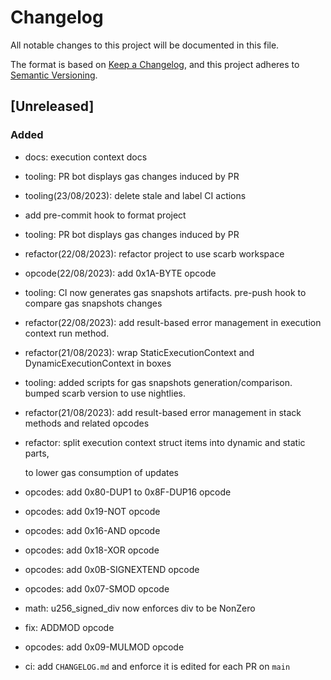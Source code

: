 # Changelog

All notable changes to this project will be documented in this file.

The format is based on [Keep a Changelog](https://keepachangelog.com/en/1.0.0/),
and this project adheres to
[Semantic Versioning](https://semver.org/spec/v2.0.0.html).

## [Unreleased]

### Added

- docs: execution context docs
- tooling: PR bot displays gas changes induced by PR
- tooling(23/08/2023): delete stale and label CI actions
- add pre-commit hook to format project
- tooling: PR bot displays gas changes induced by PR 
- refactor(22/08/2023): refactor project to use scarb workspace
- opcode(22/08/2023): add 0x1A-BYTE opcode
- tooling: CI now generates gas snapshots artifacts. pre-push hook to compare
  gas snapshots changes
- refactor(22/08/2023): add result-based error management in execution context
  run method.
- refactor(21/08/2023): wrap StaticExecutionContext and DynamicExecutionContext
  in boxes
- tooling: added scripts for gas snapshots generation/comparison. bumped scarb
  version to use nightlies.
- refactor(21/08/2023): add result-based error management in stack methods and
  related opcodes
- refactor: split execution context struct items into dynamic and static parts,

  to lower gas consumption of updates

- opcodes: add 0x80-DUP1 to 0x8F-DUP16 opcode
- opcodes: add 0x19-NOT opcode
- opcodes: add 0x16-AND opcode
- opcodes: add 0x18-XOR opcode
- opcodes: add 0x0B-SIGNEXTEND opcode
- opcodes: add 0x07-SMOD opcode
- math: u256_signed_div now enforces div to be NonZero
- fix: ADDMOD opcode
- opcodes: add 0x09-MULMOD opcode
- ci: add `CHANGELOG.md` and enforce it is edited for each PR on `main`
